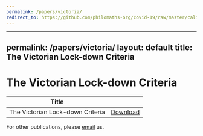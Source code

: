 ```yaml
---
permalink: /papers/victoria/
redirect_to: https://github.com/philomaths-org/covid-19/raw/master/calibration/victoria.pdf
---
```


---
permalink: /papers/victoria/
layout: default
title: The Victorian Lock-down Criteria
---

<h1>The Victorian Lock-down Criteria</h1>
<table class="table table-hover">
<thead>
<tr class="table-primary">
<th>Title</th>
<th></th>
</tr>
</thead>
<tbody>
<tr class="pages_row">
<td>The Victorian Lock-down Criteria</td>
<td><a class="btn btn-primary btn-sm" target="_blank" href="{{ site.paper_links.victoria }}">Download</a></td>
</tr>
</tbody>
</table>
<p>For other publications, please <a href="mailto:support@philomaths.org">email</a> us.</p>

